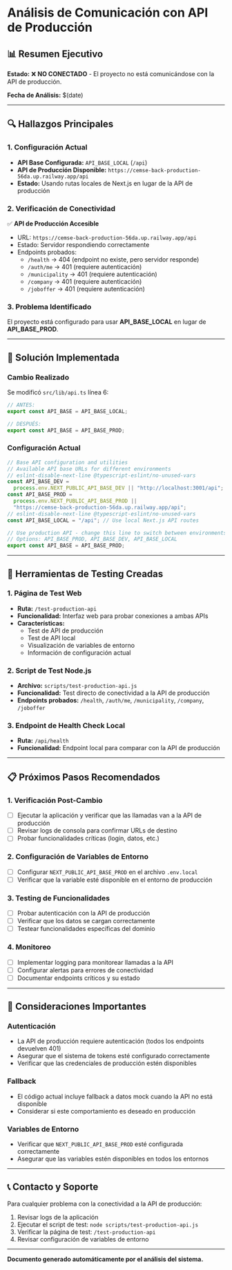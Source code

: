 # Análisis de Comunicación con API de Producción

## 📊 **Resumen Ejecutivo**

**Estado:** ❌ **NO CONECTADO** - El proyecto no está comunicándose con la API de producción.

**Fecha de Análisis:** $(date)

---

## 🔍 **Hallazgos Principales**

### 1. **Configuración Actual**

- **API Base Configurada:** `API_BASE_LOCAL` (`/api`)
- **API de Producción Disponible:** `https://cemse-back-production-56da.up.railway.app/api`
- **Estado:** Usando rutas locales de Next.js en lugar de la API de producción

### 2. **Verificación de Conectividad**

✅ **API de Producción Accesible**

- URL: `https://cemse-back-production-56da.up.railway.app/api`
- Estado: Servidor respondiendo correctamente
- Endpoints probados:
  - `/health` → 404 (endpoint no existe, pero servidor responde)
  - `/auth/me` → 401 (requiere autenticación)
  - `/municipality` → 401 (requiere autenticación)
  - `/company` → 401 (requiere autenticación)
  - `/joboffer` → 401 (requiere autenticación)

### 3. **Problema Identificado**

El proyecto está configurado para usar **API_BASE_LOCAL** en lugar de **API_BASE_PROD**.

---

## 🔧 **Solución Implementada**

### Cambio Realizado

Se modificó `src/lib/api.ts` línea 6:

```typescript
// ANTES:
export const API_BASE = API_BASE_LOCAL;

// DESPUÉS:
export const API_BASE = API_BASE_PROD;
```

### Configuración Actual

```typescript
// Base API configuration and utilities
// Available API base URLs for different environments
// eslint-disable-next-line @typescript-eslint/no-unused-vars
const API_BASE_DEV =
  process.env.NEXT_PUBLIC_API_BASE_DEV || "http://localhost:3001/api";
const API_BASE_PROD =
  process.env.NEXT_PUBLIC_API_BASE_PROD ||
  "https://cemse-back-production-56da.up.railway.app/api";
// eslint-disable-next-line @typescript-eslint/no-unused-vars
const API_BASE_LOCAL = "/api"; // Use local Next.js API routes

// Use production API - change this line to switch between environments
// Options: API_BASE_PROD, API_BASE_DEV, API_BASE_LOCAL
export const API_BASE = API_BASE_PROD;
```

---

## 🧪 **Herramientas de Testing Creadas**

### 1. **Página de Test Web**

- **Ruta:** `/test-production-api`
- **Funcionalidad:** Interfaz web para probar conexiones a ambas APIs
- **Características:**
  - Test de API de producción
  - Test de API local
  - Visualización de variables de entorno
  - Información de configuración actual

### 2. **Script de Test Node.js**

- **Archivo:** `scripts/test-production-api.js`
- **Funcionalidad:** Test directo de conectividad a la API de producción
- **Endpoints probados:** `/health`, `/auth/me`, `/municipality`, `/company`, `/joboffer`

### 3. **Endpoint de Health Check Local**

- **Ruta:** `/api/health`
- **Funcionalidad:** Endpoint local para comparar con la API de producción

---

## 📋 **Próximos Pasos Recomendados**

### 1. **Verificación Post-Cambio**

- [ ] Ejecutar la aplicación y verificar que las llamadas van a la API de producción
- [ ] Revisar logs de consola para confirmar URLs de destino
- [ ] Probar funcionalidades críticas (login, datos, etc.)

### 2. **Configuración de Variables de Entorno**

- [ ] Configurar `NEXT_PUBLIC_API_BASE_PROD` en el archivo `.env.local`
- [ ] Verificar que la variable esté disponible en el entorno de producción

### 3. **Testing de Funcionalidades**

- [ ] Probar autenticación con la API de producción
- [ ] Verificar que los datos se cargan correctamente
- [ ] Testear funcionalidades específicas del dominio

### 4. **Monitoreo**

- [ ] Implementar logging para monitorear llamadas a la API
- [ ] Configurar alertas para errores de conectividad
- [ ] Documentar endpoints críticos y su estado

---

## 🚨 **Consideraciones Importantes**

### Autenticación

- La API de producción requiere autenticación (todos los endpoints devuelven 401)
- Asegurar que el sistema de tokens esté configurado correctamente
- Verificar que las credenciales de producción estén disponibles

### Fallback

- El código actual incluye fallback a datos mock cuando la API no está disponible
- Considerar si este comportamiento es deseado en producción

### Variables de Entorno

- Verificar que `NEXT_PUBLIC_API_BASE_PROD` esté configurada correctamente
- Asegurar que las variables estén disponibles en todos los entornos

---

## 📞 **Contacto y Soporte**

Para cualquier problema con la conectividad a la API de producción:

1. Revisar logs de la aplicación
2. Ejecutar el script de test: `node scripts/test-production-api.js`
3. Verificar la página de test: `/test-production-api`
4. Revisar configuración de variables de entorno

---

**Documento generado automáticamente por el análisis del sistema.**
